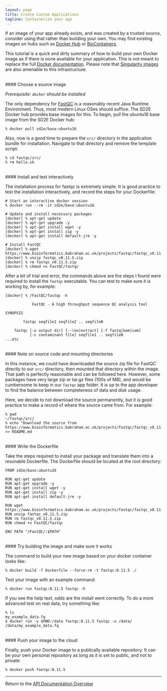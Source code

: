 ```yaml
---
layout: page
title: Create Custom Applications
tagline: Containerize your app
---
```


If an image of your app already exists, and was created by a trusted source,
consider using that rather than building your own. You may find existing images
on hubs such as
[Docker Hub](https://hub.docker.com/) or
[BioContainers](https://biocontainers.pro/registry/).

This tutorial is a quick and dirty summary of how to build your own Docker image
as if there is none available for your application. This is not meant to replace
the full [Docker documentation](https://docs.docker.com/develop/). Please note
that [Singularity images](http://singularity.lbl.gov/docs-hpc) are also amenable
to this infrastructure.

<br>
#### Choose a source image

*Prerequisite: `docker` should be installed*

The only dependency for [FastQC](https://www.bioinformatics.babraham.ac.uk/projects/fastqc/)
is a reasonably recent Java Runtime Environment.
Thus, most modern Linux OSes should suffice. The SD2E Docker hub provides base
images for this. To begin, pull the ubuntu16 base image from the SD2E Docker hub:
```
% docker pull sd2e/base:ubuntu16
```

Also, now is a good time to prepare the `src/` directory in the applicaiton
bundle for installation. Navigate to that directory and remove the template
script:
```
% cd fastqc/src/
% rm hello.sh
```

<br>
#### Install and test interactively


The installation process for fastqc is extremely simple. It is good practice to
test the installation interactively, and record the steps for your Dockerfile:
```
# Start an interactive docker session
% docker run --rm -it sd2e/base:ubuntu16

# Update and install necessary packages
[docker] % apt-get update
[docker] % apt-get upgrade -y
[docker] % apt-get install wget -y
[docker] % apt-get install zip -y
[docker] % apt-get install default-jre -y

# Install FastQC
[docker] % wget https://www.bioinformatics.babraham.ac.uk/projects/fastqc/fastqc_v0.11.5.zip
[docker] % unzip fastqc_v0.11.5.zip
[docker] % rm fastqc_v0.11.5.zip
[docker] % chmod +x FastQC/fastqc
```

After a bit of trial and error, the commands above are the steps I found were
required to install the `fastqc` executable. You can test to make sure it is
working by, for example:
```
[docker] % /FastQC/fastqc -h

            FastQC - A high throughput sequence QC analysis tool

SYNOPSIS

        fastqc seqfile1 seqfile2 .. seqfileN

    fastqc [-o output dir] [--(no)extract] [-f fastq|bam|sam]
           [-c contaminant file] seqfile1 .. seqfileN
...etc
```

<br>
#### Note on source code and mounting directories

In this instance, we could have downloaded the source zip file for FastQC directly
to our `src/` directory, then mounted that directory within the image. That path
is perfectly reasonable and can be followed here. However, some packages have very
large zip or tar.gz files (100s of MB), and would be cumbersome to keep in our
`fastqc` app folder. It is up to the app developer to find the balance between
completeness of data and disk usage.

Here, we decide to not download the source permanently, but it is good practice
to make a record of where the source came from. For example:
```
% pwd
~/fastqc/src/
% echo "Download the source from https://www.bioinformatics.babraham.ac.uk/projects/fastqc/fastqc_v0.11.5.zip" >> README.md
```

<br>
#### Write the Dockerfile

Take the steps required to install your package and translate them into a
resonable Dockerfile. The Dockerfile should be located at the root directory:
```
FROM sd2e/base:ubuntu16

RUN apt-get update 
RUN apt-get upgrade -y 
RUN apt-get install wget -y
RUN apt-get install zip -y 
RUN apt-get install default-jre -y 

RUN wget https://www.bioinformatics.babraham.ac.uk/projects/fastqc/fastqc_v0.11.5.zip
RUN unzip fastqc_v0.11.5.zip 
RUN rm fastqc_v0.11.5.zip
RUN chmod +x FastQC/fastqc 

ENV PATH "/FastQC/:$PATH"
```

<br>
#### Try building the image and make sure it works

The command to build your new image based on your docker container looks like:
```
% docker build -f Dockerfile --force-rm -t fastqc:0.11.5 ./
```

Test your image with an example command:
```
% docker run fastqc:0.11.5 fastqc -h
```

If you see the help text, odds are the install went correctly. To do a more
advanced test on real data, try something like:
```
% ls
my_example_data.fq
$ docker run -v $PWD:/data fastqc:0.11.5 fastqc -o /data/ /data/my_example_data.fq
```


<br> 
#### Push your image to the cloud

Finally, push your Docker image to a publically available repository. It can be
your own personal repository as long as it is set to public, and not to private:
```
% docker push fastqc:0.11.5
```

---
Return to the [API Documentation Overview](../index.md)
